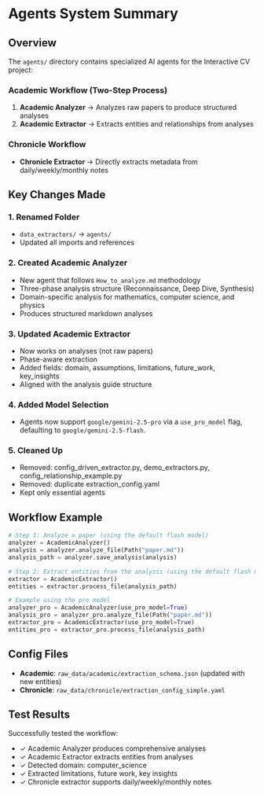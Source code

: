 # Agents System Summary

## Overview

The `agents/` directory contains specialized AI agents for the Interactive CV project:

### Academic Workflow (Two-Step Process)
1. **Academic Analyzer** → Analyzes raw papers to produce structured analyses
2. **Academic Extractor** → Extracts entities and relationships from analyses

### Chronicle Workflow
- **Chronicle Extractor** → Directly extracts metadata from daily/weekly/monthly notes

## Key Changes Made

### 1. Renamed Folder
- `data_extractors/` → `agents/`
- Updated all imports and references

### 2. Created Academic Analyzer
- New agent that follows `How_to_analyze.md` methodology
- Three-phase analysis structure (Reconnaissance, Deep Dive, Synthesis)
- Domain-specific analysis for mathematics, computer science, and physics
- Produces structured markdown analyses

### 3. Updated Academic Extractor
- Now works on analyses (not raw papers)
- Phase-aware extraction
- Added fields: domain, assumptions, limitations, future_work, key_insights
- Aligned with the analysis guide structure

### 4. Added Model Selection
- Agents now support `google/gemini-2.5-pro` via a `use_pro_model` flag, defaulting to `google/gemini-2.5-flash`.

### 5. Cleaned Up
- Removed: config_driven_extractor.py, demo_extractors.py, config_relationship_example.py
- Removed: duplicate extraction_config.yaml
- Kept only essential agents

## Workflow Example

```python
# Step 1: Analyze a paper (using the default flash model)
analyzer = AcademicAnalyzer()
analysis = analyzer.analyze_file(Path("paper.md"))
analysis_path = analyzer.save_analysis(analysis)

# Step 2: Extract entities from the analysis (using the default flash model)
extractor = AcademicExtractor()
entities = extractor.process_file(analysis_path)

# Example using the pro model
analyzer_pro = AcademicAnalyzer(use_pro_model=True)
analysis_pro = analyzer_pro.analyze_file(Path("paper.md"))
extractor_pro = AcademicExtractor(use_pro_model=True)
entities_pro = extractor_pro.process_file(analysis_path)
```

## Config Files
- **Academic**: `raw_data/academic/extraction_schema.json` (updated with new entities)
- **Chronicle**: `raw_data/chronicle/extraction_config_simple.yaml`

## Test Results
Successfully tested the workflow:
- ✓ Academic Analyzer produces comprehensive analyses
- ✓ Academic Extractor extracts entities from analyses
- ✓ Detected domain: computer_science
- ✓ Extracted limitations, future work, key insights
- ✓ Chronicle extractor supports daily/weekly/monthly notes